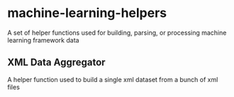 # machine-learning-helpers
A set of helper functions used for building, parsing, or processing machine learning framework data 

## XML Data Aggregator
A helper function used to build a single xml dataset from a bunch of xml files
